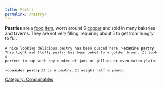 ```yaml
---
title: Pastry
permalink: /Pastry/
---
```


**Pastries** are a [food](food "wikilink") [item](item "wikilink"),
worth around 6 [copper](copper "wikilink") and sold in many bakeries and
taverns. They are not very filling, requiring about 5 to get from hungry
to full.

`A nice looking delicious pastry has been placed here.`
`>`**`examine pastry`**
`This light and fluffy pastry has been baked to a golden brown. It looks `
`perfect to top with any number of jams or jellies or even eaten plain.`

`>`**`consider pastry`**
`It is a pastry.`
`It weighs half a pound.`

[Category: Consumables](Category:_Consumables "wikilink")